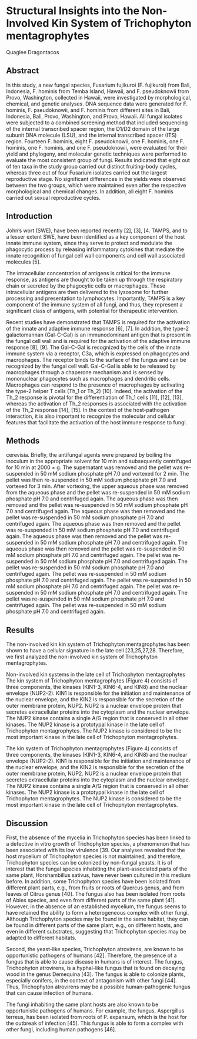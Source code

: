 # Structural Insights into the Non-Involved Kin System of Trichophyton mentagrophytes
Quaglee Dragontacos


## Abstract
In this study, a new fungal species, Fusarium fujikuroi (F. fujikuroi) from Bali, Indonesia, F. hominis from Temba Island, Hawaii, and F. pseudoknowii from Provo, Washington, collected in Hawaii, were investigated by morphological, chemical, and genetic analyses. DNA sequence data were generated for F. hominis, F. pseudoknowii, and F. hominis from different sites in Bali, Indonesia, Bali, Provo, Washington, and Provo, Hawaii. All fungal isolates were subjected to a combined screening method that included sequencing of the internal transcribed spacer region, the D1/D2 domain of the large subunit DNA molecule (LSU), and the internal transcribed spacer (ITS) region. Fourteen F. hominis, eight F. pseudoknowii, one F. hominis, one F. hominis, one F. hominis, and one F. pseudoknowii, were evaluated for their yield and phylogeny, and molecular genetic techniques were performed to evaluate the most consistent group of fungi. Results indicated that eight out of ten taxa in the study group carried out distinct fruiting-body cycles, whereas three out of four Fusarium isolates carried out the largest reproductive stage. No significant differences in the yields were observed between the two groups, which were maintained even after the respective morphological and chemical changes. In addition, all eight F. hominis carried out sexual reproductive cycles.


## Introduction
John’s wort (SWE), have been reported recently [2], [3], [4. TAMPS, and to a lesser extent SWE, have been identified as a key component of the host innate immune system, since they serve to protect and modulate the phagocytic process by releasing inflammatory cytokines that mediate the innate recognition of fungal cell wall components and cell wall associated molecules [5].

The intracellular concentration of antigens is critical for the immune response, as antigens are thought to be taken up through the respiratory chain or secreted by the phagocytic cells or macrophages. These intracellular antigens are then delivered to the lysosome for further processing and presentation to lymphocytes. Importantly, TAMPS is a key component of the immune system of all fungi, and thus, they represent a significant class of antigens, with potential for therapeutic intervention.

Recent studies have demonstrated that TAMPS is required for the activation of the innate and adaptive immune response [6], [7]. In addition, the type-2 galactomannan (Gal-C-Gal) is an immunodominant antigen that is present in the fungal cell wall and is required for the activation of the adaptive immune response [8], [9]. The Gal-C-Gal is recognized by the cells of the innate immune system via a receptor, C3a, which is expressed on phagocytes and macrophages. The receptor binds to the surface of the fungus and can be recognized by the fungal cell wall. Gal-C-Gal is able to be released by macrophages through a chaperone mechanism and is sensed by mononuclear phagocytes such as macrophages and dendritic cells. Macrophages can respond to the presence of macrophages by activating the type-2 helper T cells (Th_1 or Th_2) [10]. Indeed, the activation of the Th_2 response is pivotal for the differentiation of Th_1 cells [11], [12], [13], whereas the activation of Th_2 responses is associated with the activation of the Th_2 response [14], [15]. In the context of the host-pathogen interaction, it is also important to recognize the molecular and cellular features that facilitate the activation of the host immune response to fungi.


## Methods
cerevisia. Briefly, the antifungal agents were prepared by boiling the inoculum in the appropriate solvent for 10 min and subsequently centrifuged for 10 min at 2000 × g. The supernatant was removed and the pellet was re-suspended in 50 mM sodium phosphate pH 7.0 and vortexed for 2 min. The pellet was then re-suspended in 50 mM sodium phosphate pH 7.0 and vortexed for 3 min. After vortexing, the upper aqueous phase was removed from the aqueous phase and the pellet was re-suspended in 50 mM sodium phosphate pH 7.0 and centrifuged again. The aqueous phase was then removed and the pellet was re-suspended in 50 mM sodium phosphate pH 7.0 and centrifuged again. The aqueous phase was then removed and the pellet was re-suspended in 50 mM sodium phosphate pH 7.0 and centrifuged again. The aqueous phase was then removed and the pellet was re-suspended in 50 mM sodium phosphate pH 7.0 and centrifuged again. The aqueous phase was then removed and the pellet was re-suspended in 50 mM sodium phosphate pH 7.0 and centrifuged again. The aqueous phase was then removed and the pellet was re-suspended in 50 mM sodium phosphate pH 7.0 and centrifuged again. The pellet was re-suspended in 50 mM sodium phosphate pH 7.0 and centrifuged again. The pellet was re-suspended in 50 mM sodium phosphate pH 7.0 and centrifuged again. The pellet was re-suspended in 50 mM sodium phosphate pH 7.0 and centrifuged again. The pellet was re-suspended in 50 mM sodium phosphate pH 7.0 and centrifuged again. The pellet was re-suspended in 50 mM sodium phosphate pH 7.0 and centrifuged again. The pellet was re-suspended in 50 mM sodium phosphate pH 7.0 and centrifuged again. The pellet was re-suspended in 50 mM sodium phosphate pH 7.0 and centrifuged again.


## Results
The non-involved kin kin system of Trichophyton mentagrophytes has been shown to have a cellular signature in the late cell [23,25,27,28. Therefore, we first analyzed the non-involved kin system of Trichophyton mentagrophytes.

Non-involved kin systems in the late cell of Trichophyton mentagrophytes
The kin system of Trichophyton mentagrophytes (Figure 4) consists of three components, the kinases (KIN1-3, KIN6-4, and KIN8) and the nuclear envelope (NUP2-2). KIN1 is responsible for the initiation and maintenance of the nuclear envelope, and the KIN2 is responsible for the secretion of the outer membrane protein, NUP2. NUP2 is a nuclear envelope protein that secretes extracellular proteins into the cytoplasm and the nuclear envelope. The NUP2 kinase contains a single A/G region that is conserved in all other kinases. The NUP2 kinase is a prototypal kinase in the late cell of Trichophyton mentagrophytes. The NUP2 kinase is considered to be the most important kinase in the late cell of Trichophyton mentagrophytes.

The kin system of Trichophyton mentagrophytes (Figure 4) consists of three components, the kinases (KIN1-3, KIN6-4, and KIN8) and the nuclear envelope (NUP2-2). KIN1 is responsible for the initiation and maintenance of the nuclear envelope, and the KIN2 is responsible for the secretion of the outer membrane protein, NUP2. NUP2 is a nuclear envelope protein that secretes extracellular proteins into the cytoplasm and the nuclear envelope. The NUP2 kinase contains a single A/G region that is conserved in all other kinases. The NUP2 kinase is a prototypal kinase in the late cell of Trichophyton mentagrophytes. The NUP2 kinase is considered to be the most important kinase in the late cell of Trichophyton mentagrophytes.


## Discussion
First, the absence of the mycelia in Trichophyton species has been linked to a defective in vitro growth of Trichophyton species, a phenomenon that has been associated with its low virulence [39. Our analyses revealed that the host mycelium of Trichophyton species is not maintained, and therefore, Trichophyton species can be colonized by non-fungal yeasts. It is of interest that the fungal species inhabiting the plant-associated parts of the same plant, Horshambillus sativus, have never been cultured in this medium before. In addition, some Trichophyton species have been isolated from different plant parts, e.g., from fruits or roots of Quercus genus, and from leaves of Citrus genus [40]. The fungus also has been isolated from roots of Abies species, and even from different parts of the same plant [41]. However, in the absence of an established mycelium, the fungus seems to have retained the ability to form a heterogeneous complex with other fungi. Although Trichophyton species may be found in the same habitat, they can be found in different parts of the same plant, e.g., on different hosts, and even in different substrates, suggesting that Trichophyton species may be adapted to different habitats.

Second, the yeast-like species, Trichophyton atrovirens, are known to be opportunistic pathogens of humans [42]. Therefore, the presence of a fungus that is able to cause disease in humans is of interest. The fungus, Trichophyton atrovirens, is a hyphal-like fungus that is found on decaying wood in the genus Demequina [43]. The fungus is able to colonize plants, especially conifers, in the context of antagonism with other fungi [44]. Thus, Trichophyton atrovirens may be a possible human-pathogenic fungus that can cause infection of humans.

The fungi inhabiting the same plant hosts are also known to be opportunistic pathogens of humans. For example, the fungus, Aspergillus terreus, has been isolated from roots of P. expansum, which is the host for the outbreak of infection [45]. This fungus is able to form a complex with other fungi, including human pathogens [46].
